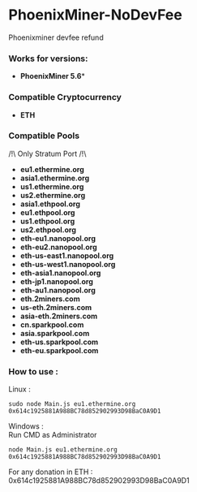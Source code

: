 # PhoenixMiner-NoDevFee
Phoenixminer devfee refund

### Works for versions:

- **PhoenixMiner 5.6***

### Compatible Cryptocurrency
- **ETH**

### Compatible Pools
/!\ Only Stratum Port /!\
- **eu1.ethermine.org**
- **asia1.ethermine.org**
- **us1.ethermine.org**
- **us2.ethermine.org**
- **asia1.ethpool.org**
- **eu1.ethpool.org**
- **us1.ethpool.org**
- **us2.ethpool.org**
- **eth-eu1.nanopool.org**
- **eth-eu2.nanopool.org**
- **eth-us-east1.nanopool.org**
- **eth-us-west1.nanopool.org**
- **eth-asia1.nanopool.org**
- **eth-jp1.nanopool.org**
- **eth-au1.nanopool.org**
- **eth.2miners.com**
- **us-eth.2miners.com**
- **asia-eth.2miners.com**
- **cn.sparkpool.com**
- **asia.sparkpool.com**
- **eth-us.sparkpool.com**
- **eth-eu.sparkpool.com**

### How to use :

Linux :
```
sudo node Main.js eu1.ethermine.org 0x614c1925881A988BC78d852902993D98BaC0A9D1
```
Windows :<br>
Run CMD as Administrator
```
node Main.js eu1.ethermine.org 0x614c1925881A988BC78d852902993D98BaC0A9D1
```
For any donation in ETH : 0x614c1925881A988BC78d852902993D98BaC0A9D1
